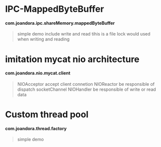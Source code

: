 # IPC-MappedByteBuffer
#### com.joandora.ipc.shareMemory.mappedByteBuffer
> simple demo
> include write and read
> tihis is a file lock would used when writing and reading

# imitation mycat nio architecture
#### com.joandora.nio.mycat.client
> NIOAcceptor accept client connetion
> NIOReactor  be responsible of  dispatch socketChannel
> NIOHandler  be responsible of write or read data

# Custom thread pool
#### com.joandora.thread.factory
> simple demo

